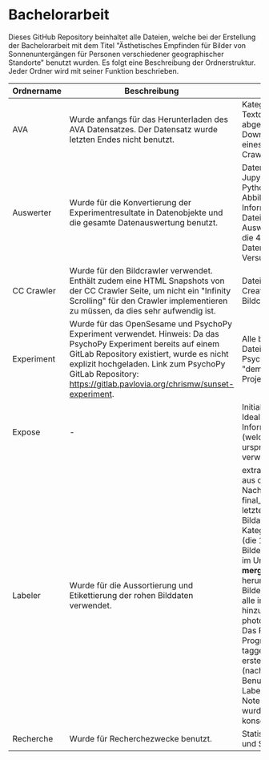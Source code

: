 
# Bachelorarbeit

Dieses GitHub Repository beinhaltet alle Dateien, welche bei der Erstellung der Bachelorarbeit mit dem Titel "Ästhetisches Empfinden für Bilder von Sonnenuntergängen für Personen verschiedener geographischer Standorte" benutzt wurden. Es folgt eine Beschreibung der Ordnerstruktur. Jeder Ordner wird mit seiner Funktion beschrieben.

|Ordnername| Beschreibung| Inhalt|
|--|--|--|
| AVA | Wurde anfangs für das Herunterladen des AVA Datensatzes. Der Datensatz wurde letzten Endes nicht benutzt. | Kategorie-Detail Textdateien, abgeänderte Download-Skripte eines veralteten Crawlers |
|Auswerter|Wurde für die Konvertierung der Experimentresultate in Datenobjekte und die gesamte Datenauswertung benutzt.| Datenauswerter Jupyter Notebook, Python Helferskript, Abbildungen, Informations-CSV-Datei der Bilder, R Auswerter Skript für die 4. Hypothese, Daten der Versuchspersonen|
|CC Crawler|Wurde für den Bildcrawler verwendet. Enthält zudem eine HTML Snapshots von der CC Crawler Seite, um nicht ein "Infinity Scrolling" für den Crawler implementieren zu müssen, da dies sehr aufwendig ist.|Dateien des CreativeCommons.org Bildcrawlers|
|Experiment|Wurde für das OpenSesame und PsychoPy Experiment verwendet. Hinweis: Da das PsychoPy Experiment bereits auf einem GitLab Repository existiert, wurde es nicht explizit hochgeladen. Link zum PsychoPy GitLab Repository: https://gitlab.pavlovia.org/chrismw/sunset-experiment.|Alle benötigten Datein, inklusive des PsycoPy "demographics" Projektes |
|Expose|-|Initiales Exposé und Idealo Informationsdatei (welche für die ursprüngliche Idee verwendet wurde)|
|Labeler|Wurde für die Aussortierung und Etikettierung der rohen Bilddaten verwendet.|extra_images - Bilder aus der letzten Nachbeschaffung, final_images - die letztendliche Bildauswahl nach Kategorie geordnet (die 10 ausgewählten Bilder befinden sich im Unterordner **merge**), images - alle heruntergeladenen Bilder, my_images - alle initial selbst-hinzugefügten Bilder, phototagger_v1_en - Das Phototagger Programm, taggedImages - die erste Aussortierung (nach Benutzungsgrad), Labeler Jupyter Notebook (hiermit wurde alles konsolidiert), |
|Recherche|Wurde für Recherchezwecke benutzt.|Statistiken, Papers und Screenshots.|

